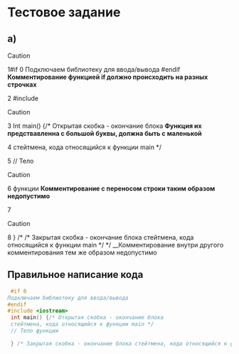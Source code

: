 # Тестовое задание

## a)

>[!CAUTION]
>1#if 0 Подключаем библиотеку для ввода/вывода #endif __Комментирование функцией if должно происходить на разных строчках__


2 #include <iostream>
> [!CAUTION] 
>3 Int main() {/* Открытая скобка - окончание блока  __Функция их предствавленна с большой буквы, должна быть с маленькой__

4 стейтмена, кода относящийся к функции main */

5 // Тело
> [!CAUTION] 
> 6 функции __Комментирование с переносом строки таким образом недопустимо__

7
> [!CAUTION]
>8 } /* /* Закрытая скобка - окончание блока стейтмена, кода относящийся к функции main */ */ __Комментирование внутри другого комментирования тем же образом недопустимо

## Правильное написание кода
``` cpp
 #if 0
Подключаем библиотеку для ввода/вывода
#endif
#include <iostream>
 int main() {/* Открытая скобка - окончание блока
 стейтмена, кода относящийся к функции main */
 // Тело функции

 } /* Закрытая скобка - окончание блока стейтмена, кода относящийся к функции main */
```
